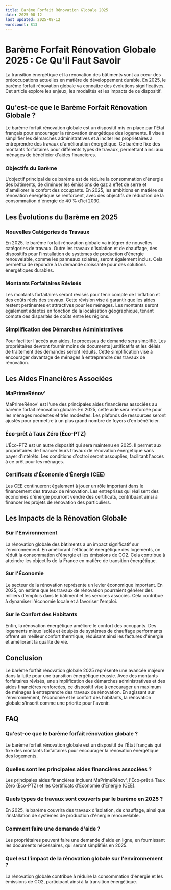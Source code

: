 ```yaml
---
title: Barème Forfait Rénovation Globale 2025
date: 2025-08-12
last_updated: 2025-08-12
wordcount: 813
---
```


# Barème Forfait Rénovation Globale 2025 : Ce Qu'il Faut Savoir

La transition énergétique et la rénovation des bâtiments sont au cœur des préoccupations actuelles en matière de développement durable. En 2025, le barème forfait rénovation globale va connaître des évolutions significatives. Cet article explore les enjeux, les modalités et les impacts de ce dispositif.

## Qu'est-ce que le Barème Forfait Rénovation Globale ?

Le barème forfait rénovation globale est un dispositif mis en place par l'État français pour encourager la rénovation énergétique des logements. Il vise à simplifier les démarches administratives et à inciter les propriétaires à entreprendre des travaux d'amélioration énergétique. Ce barème fixe des montants forfaitaires pour différents types de travaux, permettant ainsi aux ménages de bénéficier d'aides financières.

### Objectifs du Barème

L'objectif principal de ce barème est de réduire la consommation d'énergie des bâtiments, de diminuer les émissions de gaz à effet de serre et d'améliorer le confort des occupants. En 2025, les ambitions en matière de rénovation énergétique se renforcent, avec des objectifs de réduction de la consommation d'énergie de 40 % d'ici 2030.

## Les Évolutions du Barème en 2025

### Nouvelles Catégories de Travaux

En 2025, le barème forfait rénovation globale va intégrer de nouvelles catégories de travaux. Outre les travaux d'isolation et de chauffage, des dispositifs pour l'installation de systèmes de production d'énergie renouvelable, comme les panneaux solaires, seront également inclus. Cela permettra de répondre à la demande croissante pour des solutions énergétiques durables.

### Montants Forfaitaires Révisés

Les montants forfaitaires seront révisés pour tenir compte de l'inflation et des coûts réels des travaux. Cette révision vise à garantir que les aides restent pertinentes et attractives pour les ménages. Les montants seront également adaptés en fonction de la localisation géographique, tenant compte des disparités de coûts entre les régions.

### Simplification des Démarches Administratives

Pour faciliter l'accès aux aides, le processus de demande sera simplifié. Les propriétaires devront fournir moins de documents justificatifs et les délais de traitement des demandes seront réduits. Cette simplification vise à encourager davantage de ménages à entreprendre des travaux de rénovation.

## Les Aides Financières Associées

### MaPrimeRénov'

MaPrimeRénov' est l'une des principales aides financières associées au barème forfait rénovation globale. En 2025, cette aide sera renforcée pour les ménages modestes et très modestes. Les plafonds de ressources seront ajustés pour permettre à un plus grand nombre de foyers d'en bénéficier.

### Éco-prêt à Taux Zéro (Éco-PTZ)

L'Éco-PTZ est un autre dispositif qui sera maintenu en 2025. Il permet aux propriétaires de financer leurs travaux de rénovation énergétique sans payer d'intérêts. Les conditions d'octroi seront assouplies, facilitant l'accès à ce prêt pour les ménages.

### Certificats d'Économie d'Énergie (CEE)

Les CEE continueront également à jouer un rôle important dans le financement des travaux de rénovation. Les entreprises qui réalisent des économies d'énergie pourront vendre des certificats, contribuant ainsi à financer les projets de rénovation des particuliers.

## Les Impacts de la Rénovation Globale

### Sur l'Environnement

La rénovation globale des bâtiments a un impact significatif sur l'environnement. En améliorant l'efficacité énergétique des logements, on réduit la consommation d'énergie et les émissions de CO2. Cela contribue à atteindre les objectifs de la France en matière de transition énergétique.

### Sur l'Économie

Le secteur de la rénovation représente un levier économique important. En 2025, on estime que les travaux de rénovation pourraient générer des milliers d'emplois dans le bâtiment et les services associés. Cela contribue à dynamiser l'économie locale et à favoriser l'emploi.

### Sur le Confort des Habitants

Enfin, la rénovation énergétique améliore le confort des occupants. Des logements mieux isolés et équipés de systèmes de chauffage performants offrent un meilleur confort thermique, réduisant ainsi les factures d'énergie et améliorant la qualité de vie.

## Conclusion

Le barème forfait rénovation globale 2025 représente une avancée majeure dans la lutte pour une transition énergétique réussie. Avec des montants forfaitaires révisés, une simplification des démarches administratives et des aides financières renforcées, ce dispositif vise à encourager un maximum de ménages à entreprendre des travaux de rénovation. En agissant sur l'environnement, l'économie et le confort des habitants, la rénovation globale s'inscrit comme une priorité pour l'avenir.

## FAQ

### Qu'est-ce que le barème forfait rénovation globale ?

Le barème forfait rénovation globale est un dispositif de l'État français qui fixe des montants forfaitaires pour encourager la rénovation énergétique des logements.

### Quelles sont les principales aides financières associées ?

Les principales aides financières incluent MaPrimeRénov', l'Éco-prêt à Taux Zéro (Éco-PTZ) et les Certificats d'Économie d'Énergie (CEE).

### Quels types de travaux sont couverts par le barème en 2025 ?

En 2025, le barème couvrira des travaux d'isolation, de chauffage, ainsi que l'installation de systèmes de production d'énergie renouvelable.

### Comment faire une demande d'aide ?

Les propriétaires peuvent faire une demande d'aide en ligne, en fournissant les documents nécessaires, qui seront simplifiés en 2025.

### Quel est l'impact de la rénovation globale sur l'environnement ?

La rénovation globale contribue à réduire la consommation d'énergie et les émissions de CO2, participant ainsi à la transition énergétique.